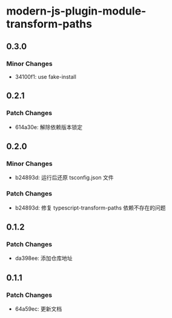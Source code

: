 # modern-js-plugin-module-transform-paths

## 0.3.0

### Minor Changes

- 34100f1: use fake-install

## 0.2.1

### Patch Changes

- 614a30e: 解除依赖版本锁定

## 0.2.0

### Minor Changes

- b24893d: 运行后还原 tsconfig.json 文件

### Patch Changes

- b24893d: 修复 typescript-transform-paths 依赖不存在的问题

## 0.1.2

### Patch Changes

- da398ee: 添加仓库地址

## 0.1.1

### Patch Changes

- 64a59ec: 更新文档
